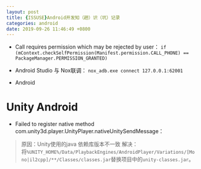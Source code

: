 ```yaml
---
layout: post
title: {ISSUSE}Android开发知（趟）识（坑）记录
categories: android
date: 2019-09-26 11:46:49 +0800
---
```


- Call requires permission which may be rejected by user： `if (mContext.checkSelfPermission(Manifest.permission.CALL_PHONE) == PackageManager.PERMISSION_GRANTED) `

- Android Studio 与 Nox联调： `nox_adb.exe connect 127.0.0.1:62001`

- Android

# Unity Android

- Failed to register native method com.unity3d.player.UnityPlayer.nativeUnitySendMessage：
> 原因：Unity使用的java 依赖库版本不一致
> 解决：将`%UNITY_HOME%/Data/PlaybackEngines/AndroidPlayer/Variations/[Mono|il2cpp]/**/Classes/classes.jar`替换项目中的`unity-classes.jar`。